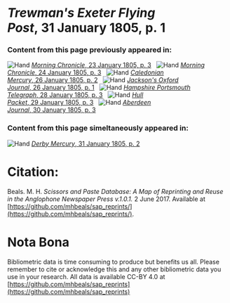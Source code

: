 # *Trewman's Exeter Flying Post*, 31 January 1805, p. 1  
  
### Content from this page previously appeared in:  
![Hand](http://scissorsandpaste.net/wp-content/uploads/2017/06/smallhandpointer.png) [*Morning Chronicle*, 23 January 1805, p. 3](https://mhbeals.github.io/sap_html/Morning-Chronicle/Morning-Chronicle-23-January-1805-p-3)  
![Hand](http://scissorsandpaste.net/wp-content/uploads/2017/06/smallhandpointer.png) [*Morning Chronicle*, 24 January 1805, p. 3](https://mhbeals.github.io/sap_html/Morning-Chronicle/Morning-Chronicle-24-January-1805-p-3)  
![Hand](http://scissorsandpaste.net/wp-content/uploads/2017/06/smallhandpointer.png) [*Caledonian Mercury*, 26 January 1805, p. 2](https://mhbeals.github.io/sap_html/Caledonian-Mercury/Caledonian-Mercury-26-January-1805-p-2)  
![Hand](http://scissorsandpaste.net/wp-content/uploads/2017/06/smallhandpointer.png) [*Jackson's Oxford Journal*, 26 January 1805, p. 1](https://mhbeals.github.io/sap_html/Jackson's-Oxford-Journal/Jackson's-Oxford-Journal-26-January-1805-p-1)  
![Hand](http://scissorsandpaste.net/wp-content/uploads/2017/06/smallhandpointer.png) [*Hampshire Portsmouth Telegraph*, 28 January 1805, p. 3](https://mhbeals.github.io/sap_html/Hampshire-Portsmouth-Telegraph/Hampshire-Portsmouth-Telegraph-28-January-1805-p-3)  
![Hand](http://scissorsandpaste.net/wp-content/uploads/2017/06/smallhandpointer.png) [*Hull Packet*, 29 January 1805, p. 3](https://mhbeals.github.io/sap_html/Hull-Packet/Hull-Packet-29-January-1805-p-3)  
![Hand](http://scissorsandpaste.net/wp-content/uploads/2017/06/smallhandpointer.png) [*Aberdeen Journal*, 30 January 1805, p. 3](https://mhbeals.github.io/sap_html/Aberdeen-Journal/Aberdeen-Journal-30-January-1805-p-3)  
  
### Content from this page simeltaneously appeared in:  
![Hand](http://scissorsandpaste.net/wp-content/uploads/2017/06/smallhandpointer.png) [*Derby Mercury*, 31 January 1805, p. 2](https://mhbeals.github.io/sap_html/Derby-Mercury/Derby-Mercury-31-January-1805-p-2)  


# Citation: 

Beals. M. H. *Scissors and Paste Database: A Map of Reprinting and Reuse in the Anglophone Newspaper Press v.1.0.1.* 2 June 2017. Available at [https://github.com/mhbeals/sap_reprints/](https://github.com/mhbeals/sap_reprints/). 

# Nota Bona

Bibliometric data is time consuming to produce but benefits us all. Please remember to cite or acknowledge this and any other bibliometric data you use in your research. All data is available CC-BY 4.0 at [https://github.com/mhbeals/sap_reprints](https://github.com/mhbeals/sap_reprints)